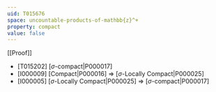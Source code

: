 ```yaml
---
uid: T015676
space: uncountable-products-of-mathbb{z}^+
property: compact
value: false
---
```

[[Proof]]

* [T015202] [$\sigma$-compact|P000017]
* [I000009] [Compact|P000016] => [$\sigma$-Locally Compact|P000025]
* [I000005] [$\sigma$-Locally Compact|P000025] => [$\sigma$-compact|P000017]

